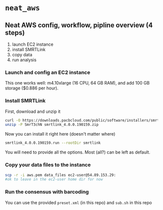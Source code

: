 # `neat_aws`

## Neat AWS config, workflow, pipline overview (4 steps)

1. launch EC2 instance 
2. install SMRTLink 
3. copy data 
4. run analysis 

### Launch and config an EC2 instance 

This one works well: m4.10xlarge (16 CPU, 64 GB RAM), and add 100 GB storage ($0.886 per hour). 

### Install SMRTLink 

First, download and unzip it 

```bash
curl -O https://downloads.pacbcloud.com/public/software/installers/smrtlink_4.0.0.190159.zip
unzip -P SmrT3chN smrtlink_4.0.0.190159.zip
```

Now you can install it right here (doesn't matter where) 

```bash
smrtlink_4.0.0.190159.run --rootDir smrtlink 
```

You will need to provide all the options. Most (all?) can be left as default. 

### Copy your data files to the instance 

```bash
scp -r -i aws.pem data_files ec2-user@54.89.153.29:
#ok to leave in the ec2-user home dir for now 
```


### Run the consensus with barcoding 

You can use the provided `preset.xml` (in this repo) and `sub.sh` in this repo
